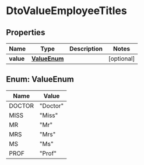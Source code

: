 
# DtoValueEmployeeTitles

## Properties
Name | Type | Description | Notes
------------ | ------------- | ------------- | -------------
**value** | [**ValueEnum**](#ValueEnum) |  |  [optional]


<a name="ValueEnum"></a>
## Enum: ValueEnum
Name | Value
---- | -----
DOCTOR | &quot;Doctor&quot;
MISS | &quot;Miss&quot;
MR | &quot;Mr&quot;
MRS | &quot;Mrs&quot;
MS | &quot;Ms&quot;
PROF | &quot;Prof&quot;



